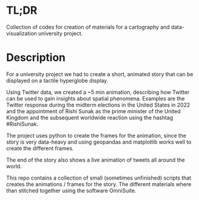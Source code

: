 # TL;DR
Collection of codes for creation of materials for a cartography and data-visualization university project.

# Description
For a university project we had to create a short, animated story that can be displayed on a tactile hyperglobe display.

Using Twitter data, we created a ~5 min animation, describing how Twitter can be used to gain insights about spatial phenomena. Examples are the Twitter response during the midterm elections in the United States in 2022 and the appointment of Rishi Sunak as the prime minister of the United Kingdom and the subsequent worldwide reaction using the hashtag #RishiSunak.

The project uses python to create the frames for the animation, since the story is very data-heavy and using geopandas and matplotlib works well to create the different frames.

The end of the story also shows a live animation of tweets all around the world.

This repo contains a collection of small (sometimes unfinished) scripts that creates the animations / frames for the story. The different materials where than stitched together using the software OmniSuite.
